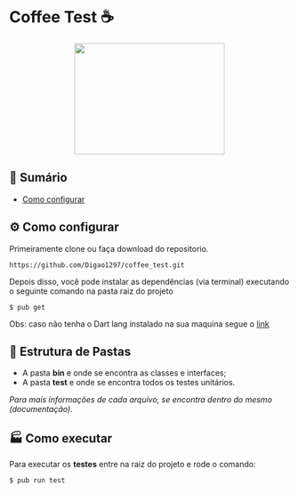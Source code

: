 # Coffee Test &#9749;

<p align="center">
<img src="https://dwglogo.com/wp-content/uploads/2018/03/Dart_logo.png" height="200" width="270">
</p>


## :bookmark_tabs: Sumário
 - [Como configurar](#gear-como-configurar)
 
## :gear: Como configurar
 
 Primeiramente clone ou faça download do repositorio.
 ```
 https://github.com/Digao1297/coffee_test.git
 
```
 Depois disso, você pode instalar as dependências (via terminal) executando o seguinte comando na pasta raiz do projeto
```
$ pub get
```
Obs: caso não tenha o Dart lang instalado na sua maquina segue o [link](https://dart.dev/get-dart)

## :open_file_folder: Estrutura de Pastas
- A pasta __bin__ e onde se encontra as classes e interfaces;
- A pasta __test__ e onde se encontra todos os testes unitários.

_Para mais informações de cada arquivo, se encontra dentro do mesmo (documentação)._

## :factory: Como executar

Para executar os __testes__ entre na raiz do projeto e rode o comando:
```
$ pub run test
```
